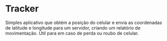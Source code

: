Tracker
=======

Simples aplicativo que obtém a posição do celular e envia as coordenadas de latitude e longitude para um servidor, criando um relatório de movimentação. Útil para em caso de perda ou roubo de celular.

